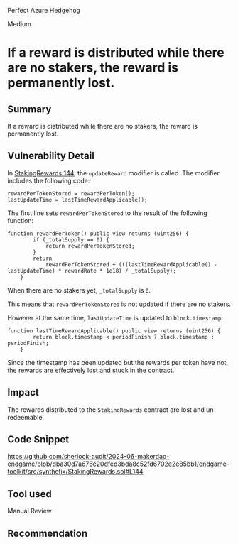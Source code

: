 Perfect Azure Hedgehog

Medium

# If a reward is distributed while there are no stakers, the reward is permanently lost.

## Summary
If a reward is distributed while there are no stakers, the reward is permanently lost.

## Vulnerability Detail
In [StakingRewards:144](https://github.com/sherlock-audit/2024-06-makerdao-endgame/blob/dba30d7a676c20dfed3bda8c52fd6702e2e85bb1/endgame-toolkit/src/synthetix/StakingRewards.sol#L144), the `updateReward` modifier is called. The modifier includes the following code:

```solidity
rewardPerTokenStored = rewardPerToken();
lastUpdateTime = lastTimeRewardApplicable();
```
The first line sets `rewardPerTokenStored` to the result of the following function:
```solidity
function rewardPerToken() public view returns (uint256) {
        if (_totalSupply == 0) {
            return rewardPerTokenStored;
        }
        return
            rewardPerTokenStored + (((lastTimeRewardApplicable() - lastUpdateTime) * rewardRate * 1e18) / _totalSupply);
    }
```
When there are no stakers yet, `_totalSupply` is `0`. 

This means that `rewardPerTokenStored` is not updated if there are no stakers.

However at the same time, `lastUpdateTime` is updated to `block.timestamp`:
```solidity
function lastTimeRewardApplicable() public view returns (uint256) {
        return block.timestamp < periodFinish ? block.timestamp : periodFinish;
    }
```

Since the timestamp has been updated but the rewards per token have not, the rewards are effectively lost and stuck in the contract. 

## Impact
The rewards distributed to the `StakingRewards` contract are lost and un-redeemable.

## Code Snippet
https://github.com/sherlock-audit/2024-06-makerdao-endgame/blob/dba30d7a676c20dfed3bda8c52fd6702e2e85bb1/endgame-toolkit/src/synthetix/StakingRewards.sol#L144

## Tool used
Manual Review

## Recommendation